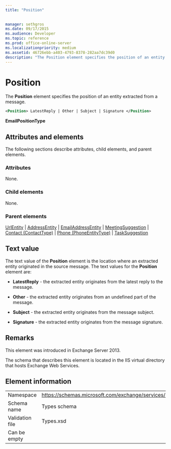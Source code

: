 ```yaml
---
title: "Position"
 
 
manager: sethgros
ms.date: 09/17/2015
ms.audience: Developer
ms.topic: reference
ms.prod: office-online-server
ms.localizationpriority: medium
ms.assetid: 46726ebb-a403-4793-8378-282aa7dc39d0
description: "The Position element specifies the position of an entity extracted from a message."
---
```


# Position

The **Position** element specifies the position of an entity extracted from a message. 
  
```XML
<Position> LatestReply | Other | Subject | Signature </Position>
```

 **EmailPositionType**
## Attributes and elements

The following sections describe attributes, child elements, and parent elements.
  
### Attributes

None.
  
### Child elements

None.
  
### Parent elements

[UrlEntity](urlentity.md) | [AddressEntity](addressentity.md) | [EmailAddressEntity](emailaddressentity.md) | [MeetingSuggestion](meetingsuggestion.md) | [Contact (ContactType)](contact-contacttype.md) | [Phone (PhoneEntityType)](phone-phoneentitytype.md) | [TaskSuggestion](tasksuggestion.md)
  
## Text value

The text value of the **Position** element is the location where an extracted entity originated in the source message. The text values for the **Position** element are: 
  
- **LatestReply** - the extracted entity originates from the latest reply to the message. 
    
- **Other** - the extracted entity originates from an undefined part of the message. 
    
- **Subject** - the extracted entity originates from the message subject. 
    
- **Signature** - the extracted entity originates from the message signature. 
    
## Remarks

This element was introduced in Exchange Server 2013.
  
The schema that describes this element is located in the IIS virtual directory that hosts Exchange Web Services.
  
## Element information

|||
|:-----|:-----|
|Namespace  <br/> |https://schemas.microsoft.com/exchange/services/2006/types  <br/> |
|Schema name  <br/> |Types schema  <br/> |
|Validation file  <br/> |Types.xsd  <br/> |
|Can be empty  <br/> ||
   

